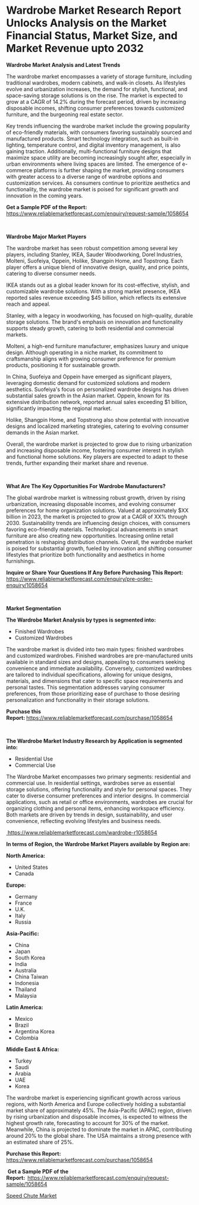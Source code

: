 <p><h1>Wardrobe Market Research Report Unlocks Analysis on the Market Financial Status, Market Size, and Market Revenue upto 2032</h1></p><p><strong>Wardrobe Market Analysis and Latest Trends</strong></p>
<p><p>The wardrobe market encompasses a variety of storage furniture, including traditional wardrobes, modern cabinets, and walk-in closets. As lifestyles evolve and urbanization increases, the demand for stylish, functional, and space-saving storage solutions is on the rise. The market is expected to grow at a CAGR of 14.2% during the forecast period, driven by increasing disposable incomes, shifting consumer preferences towards customized furniture, and the burgeoning real estate sector.</p><p>Key trends influencing the wardrobe market include the growing popularity of eco-friendly materials, with consumers favoring sustainably sourced and manufactured products. Smart technology integration, such as built-in lighting, temperature control, and digital inventory management, is also gaining traction. Additionally, multi-functional furniture designs that maximize space utility are becoming increasingly sought after, especially in urban environments where living spaces are limited. The emergence of e-commerce platforms is further shaping the market, providing consumers with greater access to a diverse range of wardrobe options and customization services. As consumers continue to prioritize aesthetics and functionality, the wardrobe market is poised for significant growth and innovation in the coming years.</p></p>
<p><strong>Get a Sample PDF of the Report:&nbsp;</strong> <a href="https://www.reliablemarketforecast.com/enquiry/request-sample/1058654?utm_campaign=3194&utm_medium=2&utm_source=Github&utm_content=ia&utm_term=04042025&utm_id=wardrobe">https://www.reliablemarketforecast.com/enquiry/request-sample/1058654</a></p>
<p>&nbsp;</p>
<p><strong>Wardrobe Major Market Players</strong></p>
<p><p>The wardrobe market has seen robust competition among several key players, including Stanley, IKEA, Sauder Woodworking, Dorel Industries, Molteni, Suofeiya, Oppein, Holike, Shangpin Home, and Topstrong. Each player offers a unique blend of innovative design, quality, and price points, catering to diverse consumer needs.</p><p>IKEA stands out as a global leader known for its cost-effective, stylish, and customizable wardrobe solutions. With a strong market presence, IKEA reported sales revenue exceeding $45 billion, which reflects its extensive reach and appeal.</p><p>Stanley, with a legacy in woodworking, has focused on high-quality, durable storage solutions. The brand's emphasis on innovation and functionality supports steady growth, catering to both residential and commercial markets. </p><p>Molteni, a high-end furniture manufacturer, emphasizes luxury and unique design. Although operating in a niche market, its commitment to craftsmanship aligns with growing consumer preference for premium products, positioning it for sustainable growth.</p><p>In China, Suofeiya and Oppein have emerged as significant players, leveraging domestic demand for customized solutions and modern aesthetics. Suofeiya's focus on personalized wardrobe designs has driven substantial sales growth in the Asian market. Oppein, known for its extensive distribution network, reported annual sales exceeding $1 billion, significantly impacting the regional market.</p><p>Holike, Shangpin Home, and Topstrong also show potential with innovative designs and localized marketing strategies, catering to evolving consumer demands in the Asian market.</p><p>Overall, the wardrobe market is projected to grow due to rising urbanization and increasing disposable income, fostering consumer interest in stylish and functional home solutions. Key players are expected to adapt to these trends, further expanding their market share and revenue.</p></p>
<p>&nbsp;</p>
<p><strong>What Are The Key Opportunities For Wardrobe Manufacturers?</strong></p>
<p><p>The global wardrobe market is witnessing robust growth, driven by rising urbanization, increasing disposable incomes, and evolving consumer preferences for home organization solutions. Valued at approximately $XX billion in 2023, the market is projected to grow at a CAGR of XX% through 2030. Sustainability trends are influencing design choices, with consumers favoring eco-friendly materials. Technological advancements in smart furniture are also creating new opportunities. Increasing online retail penetration is reshaping distribution channels. Overall, the wardrobe market is poised for substantial growth, fueled by innovation and shifting consumer lifestyles that prioritize both functionality and aesthetics in home furnishings.</p></p>
<p><strong>Inquire or Share Your Questions If Any Before Purchasing This Report:</strong> <a href="https://www.reliablemarketforecast.com/enquiry/pre-order-enquiry/1058654?utm_campaign=3194&utm_medium=2&utm_source=Github&utm_content=ia&utm_term=04042025&utm_id=wardrobe">https://www.reliablemarketforecast.com/enquiry/pre-order-enquiry/1058654</a></p>
<p>&nbsp;</p>
<p><strong>Market Segmentation</strong></p>
<p><strong>The Wardrobe Market Analysis by types is segmented into:</strong></p>
<p><ul><li>Finished Wardrobes</li><li>Customized Wardrobes</li></ul></p>
<p><p>The wardrobe market is divided into two main types: finished wardrobes and customized wardrobes. Finished wardrobes are pre-manufactured units available in standard sizes and designs, appealing to consumers seeking convenience and immediate availability. Conversely, customized wardrobes are tailored to individual specifications, allowing for unique designs, materials, and dimensions that cater to specific space requirements and personal tastes. This segmentation addresses varying consumer preferences, from those prioritizing ease of purchase to those desiring personalization and functionality in their storage solutions.</p></p>
<p><strong>Purchase this Report:&nbsp;</strong><a href="https://www.reliablemarketforecast.com/purchase/1058654?utm_campaign=3194&utm_medium=2&utm_source=Github&utm_content=ia&utm_term=04042025&utm_id=wardrobe">https://www.reliablemarketforecast.com/purchase/1058654</a></p>
<p>&nbsp;</p>
<p><strong>The Wardrobe Market Industry Research by Application is segmented into:</strong></p>
<p><ul><li>Residential Use</li><li>Commercial Use</li></ul></p>
<p><p>The Wardrobe Market encompasses two primary segments: residential and commercial use. In residential settings, wardrobes serve as essential storage solutions, offering functionality and style for personal spaces. They cater to diverse consumer preferences and interior designs. In commercial applications, such as retail or office environments, wardrobes are crucial for organizing clothing and personal items, enhancing workspace efficiency. Both markets are driven by trends in design, sustainability, and user convenience, reflecting evolving lifestyles and business needs.</p></p>
<p><a href="https://www.reliablemarketforecast.com/wardrobe-r1058654?utm_campaign=3194&utm_medium=2&utm_source=Github&utm_content=ia&utm_term=04042025&utm_id=wardrobe">&nbsp;https://www.reliablemarketforecast.com/wardrobe-r1058654</a></p>
<p><strong>In terms of Region, the Wardrobe Market Players available by Region are:</strong></p>
<p>
    <p> <strong> North America: </strong>
        <ul>
            <li>United States</li>
            <li>Canada</li>
        </ul>
        </p> 
    <p> <strong> Europe: </strong>
        <ul>
            <li>Germany</li>
            <li>France</li>
            <li>U.K.</li>
            <li>Italy</li>
            <li>Russia</li>
        </ul>
        </p> 
    <p> <strong> Asia-Pacific: </strong>
        <ul>
            <li>China</li>
            <li>Japan</li>
            <li>South Korea</li>
            <li>India</li>
            <li>Australia</li>
            <li>China Taiwan</li>
            <li>Indonesia</li>
            <li>Thailand</li>
            <li>Malaysia</li>
        </ul>
        </p> 
    <p> <strong> Latin America: </strong>
        <ul>
            <li>Mexico</li>
            <li>Brazil</li>
            <li>Argentina Korea</li>
            <li>Colombia</li>
        </ul>
        </p> 
    <p> <strong> Middle East & Africa: </strong>
        <ul>
            <li>Turkey</li>
            <li>Saudi</li>
            <li>Arabia</li>
            <li>UAE</li>
            <li>Korea</li>
        </ul>
    </p>
    </p>
<p><p>The wardrobe market is experiencing significant growth across various regions, with North America and Europe collectively holding a substantial market share of approximately 45%. The Asia-Pacific (APAC) region, driven by rising urbanization and disposable incomes, is expected to witness the highest growth rate, forecasting to account for 30% of the market. Meanwhile, China is projected to dominate the market in APAC, contributing around 20% to the global share. The USA maintains a strong presence with an estimated share of 25%.</p></p>
<p><strong>Purchase this Report: </strong><a href="https://www.reliablemarketforecast.com/purchase/1058654?utm_campaign=3194&utm_medium=2&utm_source=Github&utm_content=ia&utm_term=04042025&utm_id=wardrobe">https://www.reliablemarketforecast.com/purchase/1058654</a></p>
<p>&nbsp;<strong>Get a Sample PDF of the Report:&nbsp;&nbsp;</strong><a href="https://www.reliablemarketforecast.com/enquiry/request-sample/1058654?utm_campaign=3194&utm_medium=2&utm_source=Github&utm_content=ia&utm_term=04042025&utm_id=wardrobe">https://www.reliablemarketforecast.com/enquiry/request-sample/1058654</a></p>
<p><strong></strong></p>
<p><p><a href="https://github.com/voetzeszuh/Market-Research-Report-List-1/blob/main/speed-chute-market.md?utm_campaign=3194&utm_medium=2&utm_source=Github&utm_content=ia&utm_term=04042025&utm_id=wardrobe">Speed Chute Market</a></p></p>